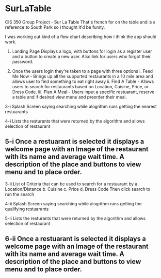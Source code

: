 # SurLaTable
CIS 350 Group Project - Sur La Table 
That's french for on the table and is a reference to South Park so i thought it'd be funny.

I was working out kind of a flow chart describing how i think the app should work.

1. Landing Page
    Displays a logo, with buttons for login as a register user and a button to create a new user. Also link for users who forgot their         password.
    
2. Once the users login they're taken to a page with three options
   i. Feed Me Now  - Brings up all the supported restaurants in a 10 mile area and allows user to find something to eat right away
   ii. Find A Table - Allows users to search for restaurants based on Location, Cuisine, Price, or Dress Code.
   iii. Plan A Meal  - Users input a specific restuarant, reserve a table and if desired view menu and preorder their meal.
   
3-i
  Splash Screen saying searching while alogrithm runs getting the nearest restuarants
  
4-i 
  Lists the resturants that were returned by the algorithm and allows selection of restaurant
  
5-i
  Once a restuarant is selected it displays a welcome page with an Image of the restaurant with its name and average wait time. A           description of the place and buttons to view menu and to place order.
--------------------------------------------------------------------------------------------------------------------------------------  
3-ii
    List of Criteria that can be used to search for a restuarant by
    a. Location/Distance
    b. Cuisine
    c. Price
    d. Dress Code
    Then click search to run the search
    
4-ii
  Splash Screen saying searching while alogrithm runs getting the qualifying restuarants
  
5-ii 
  Lists the resturants that were returned by the algorithm and allows selection of restaurant
  
6-ii
  Once a restuarant is selected it displays a welcome page with an Image of the restaurant with its name and average wait time. A         description of the place and buttons to view menu and to place order.
--------------------------------------------------------------------------------------------------------------------------------------- 

  
